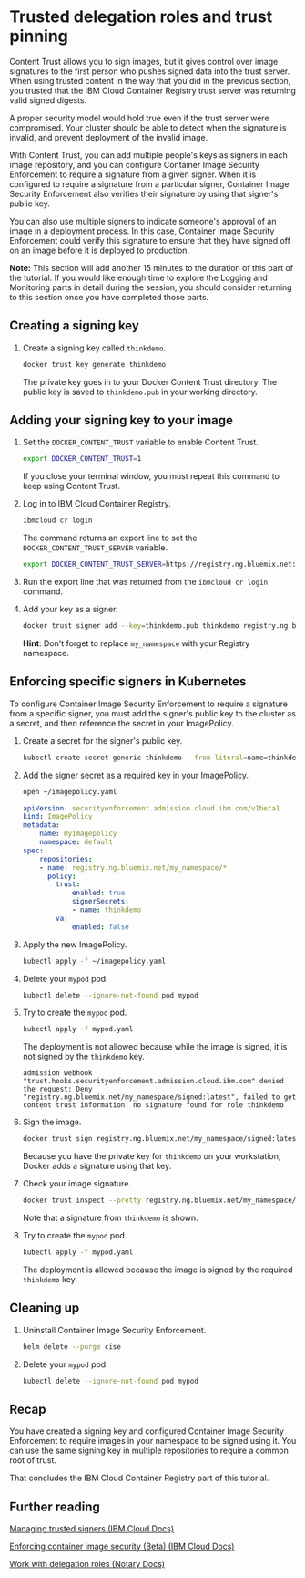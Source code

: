 # Trusted delegation roles and trust pinning

Content Trust allows you to sign images, but it gives control over image signatures to the first person who pushes signed data into the trust server. When using trusted content in the way that you did in the previous section, you trusted that the IBM Cloud Container Registry trust server was returning valid signed digests.

A proper security model would hold true even if the trust server were compromised. Your cluster should be able to detect when the signature is invalid, and prevent deployment of the invalid image.

With Content Trust, you can add multiple people's keys as signers in each image repository, and you can configure Container Image Security Enforcement to require a signature from a given signer. When it is configured to require a signature from a particular signer, Container Image Security Enforcement also verifies their signature by using that signer's public key.

You can also use multiple signers to indicate someone's approval of an image in a deployment process. In this case, Container Image Security Enforcement could verify this signature to ensure that they have signed off on an image before it is deployed to production.

**Note:** This section will add another 15 minutes to the duration of this part of the tutorial. If you would like enough time to explore the Logging and Monitoring parts in detail during the session, you should consider returning to this section once you have completed those parts.

## Creating a signing key

1. Create a signing key called `thinkdemo`.

    ```bash
    docker trust key generate thinkdemo
    ```

    The private key goes in to your Docker Content Trust directory. The public key is saved to `thinkdemo.pub` in your working directory.

## Adding your signing key to your image

1. Set the `DOCKER_CONTENT_TRUST` variable to enable Content Trust.

    ```bash
    export DOCKER_CONTENT_TRUST=1
    ```

    If you close your terminal window, you must repeat this command to keep using Content Trust.

2. Log in to IBM Cloud Container Registry.

    ```bash
    ibmcloud cr login
    ```

    The command returns an export line to set the `DOCKER_CONTENT_TRUST_SERVER` variable.

    ```bash
    export DOCKER_CONTENT_TRUST_SERVER=https://registry.ng.bluemix.net:4443
    ```

3. Run the export line that was returned from the `ibmcloud cr login` command.

4. Add your key as a signer.

    ```bash
    docker trust signer add --key=thinkdemo.pub thinkdemo registry.ng.bluemix.net/my_namespace/signed
    ```

    **Hint**: Don't forget to replace `my_namespace` with your Registry namespace.

## Enforcing specific signers in Kubernetes

To configure Container Image Security Enforcement to require a signature from a specific signer, you must add the signer's public key to the cluster as a secret, and then reference the secret in your ImagePolicy.

1. Create a secret for the signer's public key.

    ```bash
    kubectl create secret generic thinkdemo --from-literal=name=thinkdemo --from-file=publicKey=thinkdemo.pub
    ```

2. Add the signer secret as a required key in your ImagePolicy.

    ```bash
    open ~/imagepolicy.yaml
    ```

    ```yaml
    apiVersion: securityenforcement.admission.cloud.ibm.com/v1beta1
    kind: ImagePolicy
    metadata:
        name: myimagepolicy
        namespace: default
    spec:
        repositories:
        - name: registry.ng.bluemix.net/my_namespace/*
          policy:
            trust:
                enabled: true
                signerSecrets:
                - name: thinkdemo
            va:
                enabled: false
    ```

3. Apply the new ImagePolicy.

    ```bash
    kubectl apply -f ~/imagepolicy.yaml
    ```

4. Delete your `mypod` pod.

    ```bash
    kubectl delete --ignore-not-found pod mypod
    ```

5. Try to create the `mypod` pod.

    ```bash
    kubectl apply -f mypod.yaml
    ```

    The deployment is not allowed because while the image is signed, it is not signed by the `thinkdemo` key.

    `admission webhook "trust.hooks.securityenforcement.admission.cloud.ibm.com" denied the request: Deny "registry.ng.bluemix.net/my_namespace/signed:latest", failed to get content trust information: no signature found for role thinkdemo`

6. Sign the image.

    ```bash
    docker trust sign registry.ng.bluemix.net/my_namespace/signed:latest
    ```

    Because you have the private key for `thinkdemo` on your workstation, Docker adds a signature using that key.

7. Check your image signature.

    ```bash
    docker trust inspect --pretty registry.ng.bluemix.net/my_namespace/signed:latest
    ```

    Note that a signature from `thinkdemo` is shown.

8. Try to create the `mypod` pod.

    ```bash
    kubectl apply -f mypod.yaml
    ```

    The deployment is allowed because the image is signed by the required `thinkdemo` key.

## Cleaning up

1. Uninstall Container Image Security Enforcement.

    ```bash
    helm delete --purge cise
    ```

2. Delete your `mypod` pod.

    ```bash
    kubectl delete --ignore-not-found pod mypod
    ```

## Recap

You have created a signing key and configured Container Image Security Enforcement to require images in your namespace to be signed using it. You can use the same signing key in multiple repositories to require a common root of trust.

That concludes the IBM Cloud Container Registry part of this tutorial.

## Further reading

[Managing trusted signers (IBM Cloud Docs)](https://console.bluemix.net/docs/services/Registry/registry_trusted_content.html#trustedcontent_signers)

[Enforcing container image security (Beta) (IBM Cloud Docs)](https://console.bluemix.net/docs/services/Registry/registry_security_enforce.html#security_enforce)

[Work with delegation roles (Notary Docs)](https://github.com/theupdateframework/notary/blob/master/docs/advanced_usage.md#work-with-delegation-roles)

